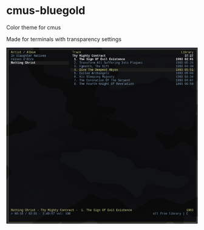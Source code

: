 # cmus-bluegold
Color theme for cmus

Made for terminals with transparency settings

![screenshot](https://raw.githubusercontent.com/nirucon/cmus-bluegold/main/screenshot.png)
